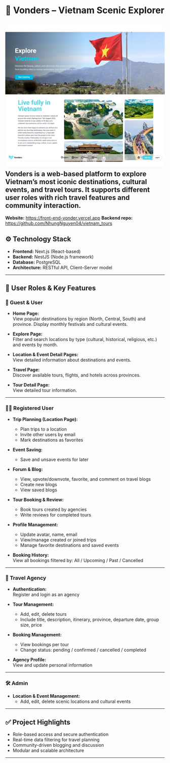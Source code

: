 # 🌄 Vonders – Vietnam Scenic Explorer
![Home Page Screenshot](./public/Screenshot_13-6-2025_131045_front-end-vonder.vercel.app.jpeg)
**Vonders** is a web-based platform to explore Vietnam’s most iconic destinations, cultural events, and travel tours. It supports different user roles with rich travel features and community interaction.
---
**Website:** https://front-end-vonder.vercel.app
**Backend repo:** https://github.com/NhungNguyen04/vietnam_tours
## ⚙️ Technology Stack

- **Frontend:** Next.js (React-based)
- **Backend:** NestJS (Node.js framework)
- **Database:** PostgreSQL
- **Architecture:** RESTful API, Client–Server model

---

## 👥 User Roles & Key Features

### 🧑 Guest & User

- **Home Page:**  
  View popular destinations by region (North, Central, South) and province. Display monthly festivals and cultural events.

- **Explore Page:**  
  Filter and search locations by type (cultural, historical, religious, etc.) and events by month.

- **Location & Event Detail Pages:**  
  View detailed information about destinations and events.

- **Travel Page:**  
  Discover available tours, flights, and hotels across provinces.

- **Tour Detail Page:**  
  View detailed tour information.

---

### 🙋‍♂️ Registered User

- **Trip Planning (Location Page):**  
  - Plan trips to a location  
  - Invite other users by email  
  - Mark destinations as favorites

- **Event Saving:**  
  - Save and unsave events for later

- **Forum & Blog:**  
  - View, upvote/downvote, favorite, and comment on travel blogs  
  - Create new blogs  
  - View saved blogs

- **Tour Booking & Review:**  
  - Book tours created by agencies  
  - Write reviews for completed tours

- **Profile Management:**  
  - Update avatar, name, email  
  - View/manage created or joined trips  
  - Manage favorite destinations and saved events

- **Booking History:**  
  View all bookings filtered by: All / Upcoming / Past / Cancelled

---

### 🏢 Travel Agency

- **Authentication:**  
  Register and login as an agency

- **Tour Management:**  
  - Add, edit, delete tours  
  - Include title, description, itinerary, province, departure date, group size, price

- **Booking Management:**  
  - View bookings per tour  
  - Change status: pending / confirmed / cancelled / completed

- **Agency Profile:**  
  View and update personal information

---

### 🛠️ Admin

- **Location & Event Management:**  
  - Add, edit, delete scenic locations and cultural events

---

## ✅ Project Highlights

- Role-based access and secure authentication
- Real-time data filtering for travel planning
- Community-driven blogging and discussion
- Modular and scalable architecture

---

